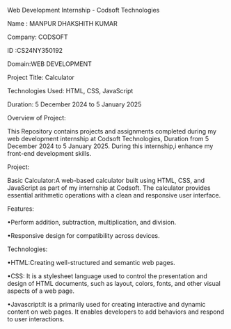 Web Development Internship - Codsoft Technologies

Name : MANPUR DHAKSHITH KUMAR

Company: CODSOFT 

ID :CS24NY350192

Domain:WEB DEVELOPMENT


Project Title: Calculator

Technologies Used: HTML, CSS, JavaScript

Duration: 5 December 2024 to 5 January 2025

Overview of Project:

 This Repository contains projects and assignments completed during my web development internship at Codsoft Technologies, Duration from 5 December 2024 to 5 January 2025. During this internship,i enhance my front-end development skills.

Project:

   Basic Calculator:A web-based calculator built using HTML, CSS, and JavaScript as part of my internship at Codsoft. The calculator provides essential arithmetic operations with a clean and responsive user interface.

Features:
 
  •Perform addition, subtraction, multiplication, and division.
 
  •Responsive design for compatibility across devices.

 Technologies:
 
   •HTML:Creating well-structured and semantic web pages.
	
   •CSS: It is a stylesheet language used to control the presentation and design of HTML documents, such as layout, colors, fonts, and other visual aspects of a web page.
	
   •Javascript:It is a primarily used for creating interactive and dynamic content on web pages. It enables developers to add behaviors and  respond to user interactions.
